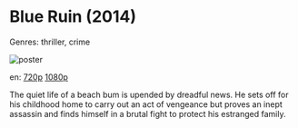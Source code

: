 # Blue Ruin (2014)

Genres: thriller, crime

![poster](http://image.tmdb.org/t/p/w500/jspgd5F60RH8sKFfuvVW5jVL1F0.jpg)

en:
  [720p](magnet:?xt=urn:btih:5648C02A35C909C22165DDA0FA53FD644F31FFB1&tr=udp://glotorrents.pw:6969/announce&tr=udp://tracker.opentrackr.org:1337/announce&tr=udp://torrent.gresille.org:80/announce&tr=udp://tracker.openbittorrent.com:80&tr=udp://tracker.coppersurfer.tk:6969&tr=udp://tracker.leechers-paradise.org:6969&tr=udp://p4p.arenabg.ch:1337&tr=udp://tracker.internetwarriors.net:1337)
  [1080p](magnet:?xt=urn:btih:EC7FAB539EA4265F387B48C9236F759445A8B2BF&tr=udp://glotorrents.pw:6969/announce&tr=udp://tracker.opentrackr.org:1337/announce&tr=udp://torrent.gresille.org:80/announce&tr=udp://tracker.openbittorrent.com:80&tr=udp://tracker.coppersurfer.tk:6969&tr=udp://tracker.leechers-paradise.org:6969&tr=udp://p4p.arenabg.ch:1337&tr=udp://tracker.internetwarriors.net:1337)
  


The quiet life of a beach bum is upended by dreadful news. He sets off for his childhood home to carry out an act of vengeance but proves an inept assassin and finds himself in a brutal fight to protect his estranged family.